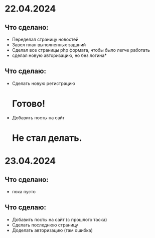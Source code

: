  <h1>22.04.2024</h1>
<h2>Что сделано:</h2>
<ul>
  <li>Переделал страницу новостей</li>
  <li>Завел план выполненных заданий</li>
  <li>Сделал все страницы php формата, чтобы было легче работать</li>
  <li>сделал новую авторизацию, но без логина*</li>
</ul>

<h2>Что сделаю:</h2>
<ul>
  <li>Сделать новую регистрацию</li> <h1>Готово!</h1>
  <li>Добавить посты на сайт</li> <h1>Не стал делать.</h1>
</ul>

<h1>23.04.2024</h1>
<h2>Что сделано:</h2>
<ul>
  <li>пока пусто</li>
</ul>

<h2>Что сделаю:</h2>
<ul>
  <li>Добавить посты на сайт (с прошлого таска)</li>
  <li>Сделать последнюю страницу</li>
  <li>Доделать авторизацию (там ошибка) </li>
</ul>
